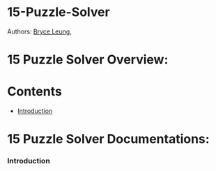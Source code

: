 # **15-Puzzle-Solver**

Authors:
[Bryce Leung](https://github.com/Bryce-Leung),

# **15 Puzzle Solver Overview:**

# Contents

- [Introduction](#Introduction)

# **15 Puzzle Solver Documentations:**

### **Introduction**


